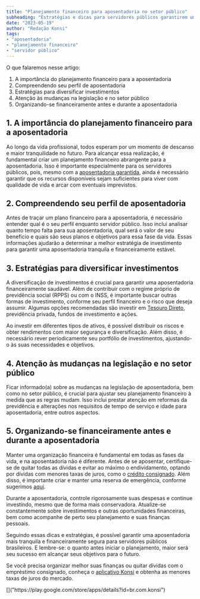 ```yaml
---
title: "Planejamento financeiro para aposentadoria no setor público"
subheading: "Estratégias e dicas para servidores públicos garantirem uma aposentadoria tranquila e financeiramente estável."
date: "2023-05-19"
author: "Redação Konsi"
tags:
- "aposentadoria"
- "planejamento financeiro"
- "servidor público"
---
```


O que falaremos nesse artigo:

1. A importância do planejamento financeiro para a aposentadoria
2. Compreendendo seu perfil de aposentadoria
3. Estratégias para diversificar investimentos
4. Atenção às mudanças na legislação e no setor público
5. Organizando-se financeiramente antes e durante a aposentadoria

## 1. A importância do planejamento financeiro para a aposentadoria

Ao longo da vida profissional, todos esperam por um momento de descanso e maior tranquilidade no futuro. Para alcançar essa realização, é fundamental criar um planejamento financeiro abrangente para a aposentadoria. Isso é importante especialmente para os servidores públicos, pois, mesmo com a [aposentadoria garantida](/aposentadoria-do-servidor-publico-sp-saiba-mais-sobre-o-reajuste.md), ainda é necessário garantir que os recursos disponíveis sejam suficientes para viver com qualidade de vida e arcar com eventuais imprevistos.

## 2. Compreendendo seu perfil de aposentadoria

Antes de traçar um plano financeiro para a aposentadoria, é necessário entender qual é o seu perfil enquanto servidor público. Isso inclui analisar quanto tempo falta para sua aposentadoria, qual será o valor de seu benefício e quais são seus planos e objetivos para essa fase da vida. Essas informações ajudarão a determinar a melhor estratégia de investimento para garantir uma aposentadoria tranquila e financeiramente estável.

## 3. Estratégias para diversificar investimentos

A diversificação de investimentos é crucial para garantir uma aposentadoria financeiramente saudável. Além de contribuir com o regime próprio de previdência social (RPPS) ou com o INSS, é importante buscar outras formas de investimento, conforme seu perfil financeiro e o risco que deseja assumir. Algumas opções recomendadas são investir em [Tesouro Direto](/investimento-para-servidores-pblicos-conhecendo-as-melhores-opes.md), previdência privada, fundos de investimento e ações.

Ao investir em diferentes tipos de ativos, é possível distribuir os riscos e obter rendimentos com maior segurança e diversificação. Além disso, é necessário rever periodicamente seu portfólio de investimentos, ajustando-o às suas necessidades e objetivos.

## 4. Atenção às mudanças na legislação e no setor público

Ficar informado(a) sobre as mudanças na legislação de aposentadoria, bem como no setor público, é crucial para ajustar seu planejamento financeiro à medida que as regras mudam. Isso inclui prestar atenção em reformas da previdência e alterações nos requisitos de tempo de serviço e idade para aposentadoria, entre outros aspectos.

## 5. Organizando-se financeiramente antes e durante a aposentadoria

Manter uma organização financeira é fundamental em todas as fases da vida, e na aposentadoria não é diferente. Antes de se aposentar, certifique-se de quitar todas as dívidas e evitar ao máximo o endividamento, optando por dívidas com menores taxas de juros, como o [crédito consignado](/5-motivos-para-escolher-o-credito-consignado-publico.md). Além disso, é importante criar e manter uma reserva de emergência, conforme sugerimos [aqui](/a-importncia-da-reserva-de-emergncia-e-como-constru-la-com-inteligncia-financeira.md).

Durante a aposentadoria, controle rigorosamente suas despesas e continue investindo, mesmo que de forma mais conservadora. Atualize-se constantemente sobre investimentos e outras oportunidades financeiras, bem como acompanhe de perto seu planejamento e suas finanças pessoais.

Seguindo essas dicas e estratégias, é possível garantir uma aposentadoria mais tranquila e financeiramente segura para servidores públicos brasileiros. E lembre-se: o quanto antes iniciar o planejamento, maior será seu sucesso em alcançar seus objetivos para o futuro.

Se você precisa organizar melhor suas finanças ou quitar dívidas com o empréstimo consignado, conheça o [aplicativo Konsi](https://play.google.com/store/apps/details?id=br.com.konsi) e obtenha as menores taxas de juros do mercado. 

[]("https://play.google.com/store/apps/details?id=br.com.konsi")[]("https://play.google.com/store/apps/details?id=br.com.konsi")